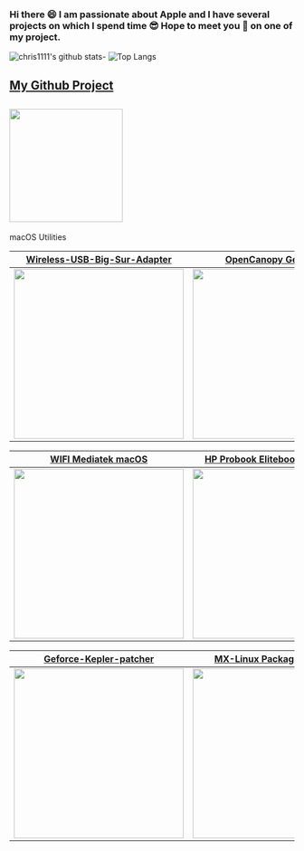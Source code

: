 ### Hi there 😄 I am passionate about Apple and I have several projects on which I spend time 😎 Hope to meet you 🤝 on one of my project.

![chris1111's github stats](https://github-readme-stats.vercel.app/api?username=chris1111&show_icons=true&theme=tokyonight)- ![Top Langs](https://github-readme-stats.vercel.app/api/top-langs/?username=chris1111&show_icons=true&theme=tokyonight)

[My Github Project](https://github.com/chris1111?tab=repositories)
-

<a href="https://github.com/chris1111?tab=repositories"><img src="https://user-images.githubusercontent.com/6248794/134265145-48b081e9-63aa-4def-acd9-a347c5f55f13.png" width="200px"></a>
-




macOS Utilities

[Wireless-USB-Big-Sur-Adapter](https://github.com/chris1111/Wireless-USB-Big-Sur-Adapter)|[OpenCanopy Generator](https://github.com/chris1111/OpenCanopy-Generator)|[Themes OpenCore](https://github.com/chris1111/My-Simple-OC-Themes)|[Command Line SnapShot Mounter](https://github.com/chris1111/Command-Line-SnapShot-Mounter)
-|-|-|-
<a href="https://github.com/chris1111/Wireless-USB-Big-Sur-Adapter"><img src="https://user-images.githubusercontent.com/6248794/140664934-ccf2af36-9070-4cf0-9386-f47d6589e992.png" width="300px"></a>|<a href="https://github.com/chris1111/OpenCanopy-Generator"><img src="https://user-images.githubusercontent.com/6248794/134259571-1106d642-2186-43ac-8ddd-f7e55f202dc2.png" width="300px"></a>|<a href="https://github.com/chris1111/My-Simple-OC-Themes"><img src="https://user-images.githubusercontent.com/6248794/134266464-e41a5347-cae6-46ed-b345-1170f4d82ecb.png" width="300px"></a>|<a href="https://github.com/chris1111/Command-Line-SnapShot-Mounter"><img src="https://user-images.githubusercontent.com/6248794/140523046-0c5728e0-a685-4d7b-9dfb-b5d4d53ef3d9.png" width="300px"></a>


[WIFI Mediatek macOS](https://github.com/chris1111/D-LinkUtility-Package)|[HP Probook Elitebook macOS OC](https://github.com/chris1111/HP-Probook-EliteBook-Package-Creator-OC)|[Apple Create Install Media](https://github.com/chris1111/Apple-Create-Install-Media)|[OpenCore Package](https://github.com/chris1111/OpenCore-Package)
-|-|-|-
<a href="https://github.com/chris1111/D-LinkUtility-Package"><img src="https://user-images.githubusercontent.com/6248794/134263644-2f5dfabc-70b6-465d-945a-714bc864a78a.png" width="300px"></a>|<a href="https://github.com/chris1111/HP-Probook-EliteBook-Package-Creator-OC"><img src="https://user-images.githubusercontent.com/6248794/134263740-5d36e8f1-1b8d-4c5c-97a7-b4dd65bcdedd.png" width="300px"></a>|<a href="https://github.com/chris1111/Apple-Create-Install-Media"><img src="https://user-images.githubusercontent.com/6248794/134263936-7eefccf3-899e-4247-8c11-de54147b66ad.png" width="300px"></a>|<a href="https://github.com/chris1111/OpenCore-Package"><img src="https://user-images.githubusercontent.com/6248794/134264303-1e22c15e-16f5-42d2-91eb-a29db33b2155.png" width="300px"></a>


  
[Geforce-Kepler-patcher](https://github.com/chris1111/Geforce-Kepler-patcher)|[MX-Linux Packager-macOS](https://github.com/chris1111/MX-Linux-Packager-macOS)|[OpenCore Config Validator](https://github.com/chris1111/HoRNDIS)|[Patch HD 4000 Monterey](https://github.com/chris1111/Patch-HD4000-Monterey)
-|-|-|-
<a href="https://github.com/chris1111/Geforce-Kepler-patcher"><img src="https://user-images.githubusercontent.com/6248794/135184021-50ba192b-223c-420d-ba1b-f31aedec7b90.png" width="300px"></a>|<a href="https://github.com/chris1111/MX-Linux-Packager-macOS"><img src="https://user-images.githubusercontent.com/6248794/148548233-b697754f-2c98-44eb-b768-21573332dd50.png" width="300px"></a>|<a href="https://github.com/chris1111/Config-Validator"><img src="https://user-images.githubusercontent.com/6248794/146655491-4f3d2374-67fd-4623-95ad-7a0d2b024fc8.png" width="300px"></a>|<a href="https://github.com/chris1111/Patch-HD4000-Monterey"><img src="https://user-images.githubusercontent.com/6248794/134258717-5b7fd4cb-39dd-4621-87ed-6b738ffbc5e4.png" width="300px"></a>
